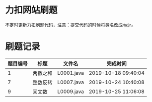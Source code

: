 # 力扣网站刷题
不定时更新力扣刷题代码，注意：提交代码的时候将类名改成`Main`。

# 刷题记录
| 题目编号 |     标题            |     文件名     |      完成时间       |
|---------|--------------------|----------------|---------------------|
|  1      |     两数之和        |  L0001.java    | 2019-10-18 09:40:04  |
|  7      |     整数反转        |  L0007.java    | 2019-10-24 10:40:08  |
|  9      |     回文数          |  L0009.java    | 2019-10-25 11:06:08  |



